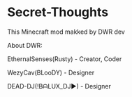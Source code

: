 # Secret-Thoughts
This Minecraft mod makked by DWR dev

About DWR:

EthernalSenses(Rusty) - Creator, Coder

WezyCav(BLooDY) - Designer

DEAD-DJ(!BᗩLUX_DJ►) - Designer

